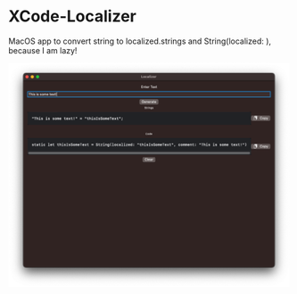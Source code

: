 # XCode-Localizer

MacOS app to convert string to localized.strings and String(localized: ), because I am lazy!

![Screenshot](./screenshot.png)